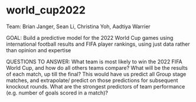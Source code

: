 # world_cup2022

Team: Brian Janger, Sean Li, Christina Yoh, Aadtiya Warrier

GOAL: 
Build a predictive model for the 2022 World Cup games using international football results and FIFA player rankings, using just data rather than opinion and expertise

QUESTIONS TO ANSWER: 
What team is most likely to win the 2022 FIFA World Cup, and how do all others teams compare?
What will be the results of each match, up till the final? This would have us predict all Group stage matches, and extrapolate/ predict on those predictions for subsequent knockout rounds.
What are the strongest predictors of team performance (e.g. number of goals scored in a match)?

